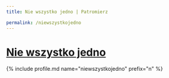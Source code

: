 ```yaml
---
title: Nie wszystko jedno | Patromierz

permalink: /niewszystkojedno
---
```


# [Nie wszystko jedno](https://patronite.pl/niewszystkojedno)

{% include profile.md name="niewszystkojedno" prefix="n" %}
